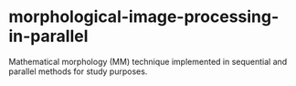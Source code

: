 # morphological-image-processing-in-parallel
Mathematical morphology (MM) technique implemented in sequential and parallel methods for study purposes.
